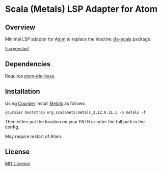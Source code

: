 # Scala (Metals) LSP Adapter for Atom

## Overview

Minimal LSP adapter for [Atom](https://atom.io/) to replace the inactive [ide-scala](https://atom.io/packages/ide-scala) package.

[!screenshot](image.png)

## Dependencies

Requires [atom-ide-base](https://github.com/atom-community/atom-ide-base).

## Installation

Using [Coursier](https://get-coursier.io/) install [Metals](https://scalameta.org/metals/) as follows:

```cd [install location]
coursier bootstrap org.scalameta:metals_2.12:0.11.1 -o metals -f
```

Then either put the location on your PATH or enter the full path in the config.

May require restart of Atom.

## License

[MIT License](LICENSE.md).
